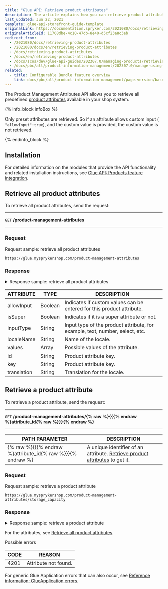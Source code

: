 ```yaml
---
title: "Glue API: Retrieve product attributes"
description: The article explains how you can retrieve product attributes via the API
last_updated: Jun 22, 2021
template: glue-api-storefront-guide-template
originalLink: https://documentation.spryker.com/2021080/docs/retrieving-product-attributes
originalArticleId: 11708dbe-4c10-47db-8e40-d5cf23a8c3eb
redirect_from:
  - /2021080/docs/retrieving-product-attributes
  - /2021080/docs/en/retrieving-product-attributes
  - /docs/retrieving-product-attributes
  - /docs/en/retrieving-product-attributes
  - /docs/scos/dev/glue-api-guides/202307.0/managing-products/retrieving-product-attributes.html
  - /docs/pbc/all/product-information-management/202307.0/manage-using-glue-api/glue-api-retrieve-product-attributes.html
related:
  - title: Configurable Bundle feature overview
    link: docs/pbc/all/product-information-management/page.version/base-shop/feature-overviews/product-feature-overview/product-attributes-overview.html
---
```


The Product Management Attributes API allows you to retrieve all predefined [product attributes](/docs/pbc/all/product-information-management/{{page.version}}/base-shop/feature-overviews/product-feature-overview/product-feature-overview.html) available in your shop system.

{% info_block infoBox %}

Only preset attributes are retrieved. So if an attribute allows custom input ( `"allowInput":true`), and the custom value is provided, the custom value is not retrieved.

{% endinfo_block %}

## Installation

For detailed information on the modules that provide the API functionality and related installation instructions, see [Glue API: Products feature integration](/docs/pbc/all/product-information-management/{{page.version}}/base-shop/install-and-upgrade/install-glue-api/install-the-product-glue-api.html).

<a name="{all-attributes}"></a>

## Retrieve all product attributes

To retrieve all product attributes, send the request:
***
`GET` **/product-management-attributes**
***

### Request

Request sample: retrieve all product attributes

`https://glue.mysprykershop.com/product-management-attributes`

### Response

<details>
<summary markdown='span'>Response sample: retrieve all product attributes</summary>

```json
{
    "data": [
        {
            "type": "product-management-attributes",
            "id": "storage_capacity",
            "attributes": {
                "key": "storage_capacity",
                "inputType": "text",
                "allowInput": false,
                "isSuper": true,
                "localizedKeys": [
                    {
                        "localeName": "en_US",
                        "translation": "Storage Capacity"
                    },
                    {
                        "localeName": "de_DE",
                        "translation": "Speichergröße"
                    }
                ],
                "values": [
                    {
                        "value": "128 GB",
                        "localizedValues": []
                    },
                    {
                        "value": "64 GB",
                        "localizedValues": []
                    },
                    {
                        "value": "32 GB",
                        "localizedValues": []
                    },
                    {
                        "value": "16 GB",
                        "localizedValues": []
                    }
                ]
            },
            "links": {
                "self": "https://glue.mysprykershop.com/product-management-attributes/storage_capacity"
            }
        },
        {
            "type": "product-management-attributes",
            "id": "white_balance",
            "attributes": {
                "key": "white_balance",
                "inputType": "text",
                "allowInput": false,
                "isSuper": false,
                "localizedKeys": [
                    {
                        "localeName": "en_US",
                        "translation": "White balance"
                    },
                    {
                        "localeName": "de_DE",
                        "translation": "Weißabgleich"
                    }
                ],
                "values": [
                    {
                        "value": "manual",
                        "localizedValues": [
                            {
                                "localeName": "en_US",
                                "translation": "Manual"
                            },
                            {
                                "localeName": "de_DE",
                                "translation": "Manuell"
                            }
                        ]
                    },
                    {
                        "value": "auto",
                        "localizedValues": [
                            {
                                "localeName": "en_US",
                                "translation": "Auto"
                            },
                            {
                                "localeName": "de_DE",
                                "translation": "Auto"
                            }
                        ]
                    }
                ]
            },
            "links": {
                "self": "https://glue.mysprykershop.com/product-management-attributes/white_balance"
            }
        }
    ],
    "links": {
        "self": "glue.mysprykershop.com/product-management-attributes"
    }
}
```
</details>


| ATTRIBUTE | TYPE | DESCRIPTION |
| --- | --- | --- |
| allowInput | Boolean | Indicates if custom values can be entered for this product attribute. |
| isSuper | Boolean | Indicates if it is a super attribute or not. |
| inputType | String | Input type of the product attribute, for example, text, number, select, etc. |
| localeName | String | Name of the locale. |
| values | Array | Possible values of the attribute. |
| id | String | Product attribute key. |
| key | String | Product attribute key. |
| translation | String | Translation for the locale. |

## Retrieve a product attribute

To retrieve a product attribute, send the request:

***
`GET` **/product-management-attributes/{% raw %}{{{% endraw %}attribute_id{% raw %}}}{% endraw %}**
***

| PATH PARAMETER | 	DESCRIPTION |
| --- | --- |
| {% raw %}{{{% endraw %}attribute_id{% raw %}}}{% endraw %} | A unique identifier of an attribute. [Retrieve product attributes](#retrieve-all-product-attributes) to get it. |

### Request

Request sample: retrieve a product attribute

`https://glue.mysprykershop.com/product-management-attributes/storage_capacity`

### Response

<details>
<summary markdown='span'>Response sample: retrieve a product attribute</summary>

```json
{
    "data": {
        "type": "product-management-attributes",
        "id": "storage_capacity",
        "attributes": {
            "key": "storage_capacity",
            "inputType": "text",
            "allowInput": false,
            "isSuper": true,
            "localizedKeys": [
                {
                    "localeName": "en_US",
                    "translation": "Storage Capacity"
                },
                {
                    "localeName": "de_DE",
                    "translation": "Speichergröße"
                }
            ],
            "values": [
                {
                    "value": "32 GB",
                    "localizedValues": []
                },
                {
                    "value": "128 GB",
                    "localizedValues": []
                },
                {
                    "value": "16 GB",
                    "localizedValues": []
                },
                {
                    "value": "64 GB",
                    "localizedValues": []
                }
            ]
        },
        "links": {
            "self": "https://glue.mysprykershop.com/product-management-attributes/storage_capacity"
        }
    }
}
```
</details>

For the attributes, see [Retrieve all product attributes](#retrieve-all-product-attributes).

Possible errors

| CODE | REASON |
| --- | --- |
| 4201 | Attribute not found. |

For generic Glue Application errors that can also occur, see [Reference information: GlueApplication errors](/docs/scos/dev/glue-api-guides/{{page.version}}/old-glue-infrastructure/reference-information-glueapplication-errors.html).
